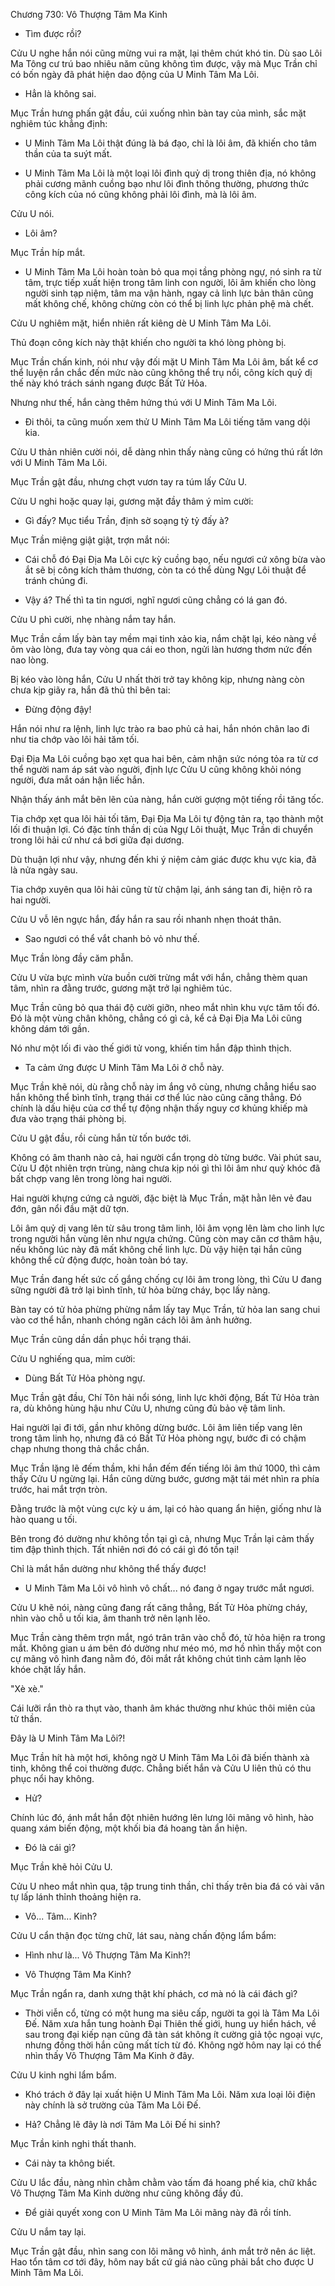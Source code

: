




Chương 730: Vô Thượng Tâm Ma Kinh


- Tìm được rồi?

Cửu U nghe hắn nói cũng mừng vui ra mặt, lại thêm chút khó tin. Dù sao Lôi Ma Tông cư trú bao nhiêu năm cũng không tìm được, vậy mà Mục Trần chỉ có bốn ngày đã phát hiện dao động của U Minh Tâm Ma Lôi.

- Hẳn là không sai.

Mục Trần hưng phấn gật đầu, cúi xuống nhìn bàn tay của mình, sắc mặt nghiêm túc khẳng định:

- U Minh Tâm Ma Lôi thật đúng là bá đạo, chỉ là lôi âm, đã khiến cho tâm thần của ta suýt mất.

- U Minh Tâm Ma Lôi là một loại lôi đình quỷ dị trong thiên địa, nó không phải cương mãnh cuồng bạo như lôi đình thông thường, phương thức công kích của nó cũng không phải lôi đình, mà là lôi âm.

Cửu U nói.

- Lôi âm?

Mục Trần híp mắt.

- U Minh Tâm Ma Lôi hoàn toàn bỏ qua mọi tầng phòng ngự, nó sinh ra từ tâm, trực tiếp xuất hiện trong tâm linh con người, lôi âm khiến cho lòng người sinh tạp niệm, tâm ma vận hành, ngay cả linh lực bản thân cũng mất không chế, không chừng còn có thể bị linh lực phản phệ mà chết.

Cửu U nghiêm mặt, hiển nhiên rất kiêng dè U Minh Tâm Ma Lôi.

Thủ đoạn công kích này thật khiến cho người ta khó lòng phòng bị.

Mục Trần chấn kinh, nói như vậy đối mặt U Minh Tâm Ma Lôi âm, bất kể cơ thể luyện rắn chắc đến mức nào cũng không thể trụ nổi, công kích quỷ dị thế này khó trách sánh ngang được Bất Tử Hỏa.

Nhưng như thế, hắn càng thêm hứng thú với U Minh Tâm Ma Lôi.

- Đi thôi, ta cũng muốn xem thử U Minh Tâm Ma Lôi tiếng tăm vang dội kia.

Cửu U thản nhiên cười nói, dễ dàng nhìn thấy nàng cũng có hứng thú rất lớn với U Minh Tâm Ma Lôi.

Mục Trần gật đầu, nhưng chợt vươn tay ra túm lấy Cửu U.

Cửu U nghi hoặc quay lại, gương mặt đầy thâm ý mỉm cười:

- Gì đấy? Mục tiểu Trần, định sờ soạng tỷ tỷ đấy à?

Mục Trần miệng giật giật, trợn mắt nói:

- Cái chỗ đó Đại Địa Ma Lôi cực kỳ cuồng bạo, nếu ngươi cứ xông bừa vào ắt sẽ bị công kích thảm thương, còn ta có thể dùng Ngự Lôi thuật để tránh chúng đi.

- Vậy á? Thế thì ta tin ngươi, nghĩ ngươi cũng chẳng có lá gan đó.

Cửu U phì cười, nhẹ nhàng nắm tay hắn.

Mục Trần cầm lấy bàn tay mềm mại tinh xảo kia, nắm chặt lại, kéo nàng về ôm vào lòng, đưa tay vòng qua cái eo thon, ngửi làn hương thơm nức đến nao lòng.

Bị kéo vào lòng hắn, Cửu U nhất thời trở tay không kịp, nhưng nàng còn chưa kịp giãy ra, hắn đã thủ thỉ bên tai:

- Đừng động đậy!

Hắn nói như ra lệnh, linh lực trào ra bao phủ cả hai, hắn nhón chân lao đi như tia chớp vào lôi hải tăm tối.

Đại Địa Ma Lôi cuồng bạo xẹt qua hai bên, cảm nhận sức nóng tỏa ra từ cơ thể người nam áp sát vào người, định lực Cửu U cũng không khỏi nóng người, đưa mắt oán hận liếc hắn.

Nhận thấy ánh mắt bẽn lẽn của nàng, hắn cười gượng một tiếng rồi tăng tốc.

Tia chớp xẹt qua lôi hải tối tăm, Đại Địa Ma Lôi tự động tản ra, tạo thành một lối đi thuận lợi. Có đặc tính thần dị của Ngự Lôi thuật, Mục Trần di chuyển trong lôi hải cứ như cá bơi giữa đại dương.

Dù thuận lợi như vậy, nhưng đến khi ý niệm cảm giác được khu vực kia, đã là nửa ngày sau.

Tia chớp xuyên qua lôi hải cũng từ từ chậm lại, ánh sáng tan đi, hiện rõ ra hai người.

Cửu U vỗ lên ngực hắn, đẩy hắn ra sau rồi nhanh nhẹn thoát thân.

- Sao ngươi có thể vắt chanh bỏ vỏ như thế.

Mục Trần lòng đầy căm phẫn.

Cửu U vừa bực mình vừa buồn cười trừng mắt với hắn, chẳng thèm quan tâm, nhìn ra đằng trước, gương mặt trở lại nghiêm túc.

Mục Trần cũng bỏ qua thái độ cười giỡn, nheo mắt nhìn khu vực tăm tối đó. Đó là một vùng chân không, chẳng có gì cả, kể cả Đại Địa Ma Lôi cũng không dám tới gần.

Nó như một lối đi vào thế giới tử vong, khiến tim hắn đập thình thịch.

- Ta cảm ứng được U Minh Tâm Ma Lôi ở chỗ này.

Mục Trần khẽ nói, dù rằng chỗ này im ắng vô cùng, nhưng chẳng hiểu sao hắn không thể bình tĩnh, trạng thái cơ thể lúc nào cũng căng thẳng. Đó chính là dấu hiệu của cơ thể tự động nhận thấy nguy cơ khủng khiếp mà đưa vào trạng thái phòng bị.

Cửu U gật đầu, rồi cùng hắn từ tốn bước tới.

Không có âm thanh nào cả, hai người cẩn trọng dò từng bước. Vài phút sau, Cửu U đột nhiên trợn trùng, nàng chưa kịp nói gì thì lôi âm như quỷ khóc đã bất chợp vang lên trong lòng hai người.

Hai người khựng cứng cả người, đặc biệt là Mục Trần, mặt hằn lên vẻ đau đớn, gân nổi đầu mặt dữ tợn.

Lôi âm quỷ dị vang lên từ sâu trong tâm linh, lôi âm vọng lên làm cho linh lực trong người hắn vùng lên như ngựa chứng. Cũng còn may căn cơ thâm hậu, nếu không lúc này đã mất không chế linh lực. Dù vậy hiện tại hắn cũng không thể cử động được, hoàn toàn bó tay.

Mục Trần đang hết sức cố gắng chống cự lôi âm trong lòng, thì Cửu U đang sững người đã trở lại bình tĩnh, tử hỏa bừng cháy, bọc lấy nàng.

Bàn tay có tử hỏa phừng phừng nắm lấy tay Mục Trần, tử hỏa lan sang chui vào cơ thể hắn, nhanh chóng ngăn cách lôi âm ảnh hưởng.

Mục Trần cũng dần dần phục hồi trạng thái.

Cửu U nghiếng qua, mỉm cười:

- Dùng Bất Tử Hỏa phòng ngự.

Mục Trần gật đầu, Chí Tôn hải nổi sóng, linh lực khởi động, Bất Tử Hỏa tràn ra, dù không hùng hậu như Cửu U, nhưng cũng đủ bảo vệ tâm linh.

Hai người lại đi tới, gần như không dừng bước. Lôi âm liên tiếp vang lên trong tâm linh họ, nhưng đã có Bất Tử Hỏa phòng ngự, bước đi có chậm chạp nhưng thong thả chắc chắn.

Mục Trần lặng lẽ đếm thầm, khi hắn đếm đến tiếng lôi âm thứ 1000, thì cảm thấy Cửu U ngừng lại. Hắn cũng dừng bước, gương mặt tái mét nhìn ra phía trước, hai mắt trợn tròn.

Đằng trước là một vùng cực kỳ u ám, lại có hào quang ẩn hiện, giống như là hào quang u tối.

Bên trong đó dường như không tồn tại gì cả, nhưng Mục Trần lại cảm thấy tim đập thình thịch. Tất nhiên nơi đó có cái gì đó tồn tại!

Chỉ là mắt hắn dường như không thể thấy được!

- U Minh Tâm Ma Lôi vô hình vô chất... nó đang ở ngay trước mắt ngươi.

Cửu U khẽ nói, nàng cũng đang rất căng thẳng, Bất Tử Hỏa phừng cháy, nhìn vào chỗ u tối kia, âm thanh trở nên lạnh lẽo.

Mục Trần càng thêm trợn mắt, ngó trân trân vào chỗ đó, tử hỏa hiện ra trong mắt. Không gian u ám bên đó dường như méo mó, mơ hồ nhìn thấy một con cự mãng vô hình đang nằm đó, đôi mắt rắt không chút tình cảm lạnh lẽo khóe chặt lấy hắn.

"Xè xè."

Cái lưỡi rắn thò ra thụt vào, thanh âm khác thường như khúc thôi miên của tử thần.

Đây là U Minh Tâm Ma Lôi?!

Mục Trần hít hà một hơi, không ngờ U Minh Tâm Ma Lôi đã biến thành xà tinh, không thể coi thường được. Chẳng biết hắn và Cửu U liên thủ có thu phục nổi hay không.

- Hử?

Chính lúc đó, ánh mắt hắn đột nhiên hướng lên lưng lôi mãng vô hình, hào quang xám biến động, một khối bia đá hoang tàn ẩn hiện.

- Đó là cái gì?

Mục Trần khẽ hỏi Cửu U.

Cửu U nheo mắt nhìn qua, tập trung tinh thần, chỉ thấy trên bia đá có vài văn tự lấp lánh thỉnh thoảng hiện ra.

- Vô... Tâm... Kinh?

Cửu U cẩn thận đọc từng chữ, lát sau, nàng chấn động lẩm bẩm:

- Hình như là... Vô Thượng Tâm Ma Kinh?!

- Vô Thượng Tâm Ma Kinh?

Mục Trần ngẩn ra, danh xưng thật khí phách, cơ mà nó là cái đách gì?

- Thời viễn cổ, từng có một hung ma siêu cấp, người ta gọi là Tâm Ma Lôi Đế. Năm xưa hắn tung hoành Đại Thiên thế giới, hung uy hiển hách, về sau trong đại kiếp nạn cũng đã tàn sát không ít cường giả tộc ngoại vực, nhưng đồng thời hắn cũng mất tích từ đó. Không ngờ hôm nay lại có thể nhìn thấy Vô Thượng Tâm Ma Kinh ở đây.

Cửu U kinh nghi lẩm bẩm.

- Khó trách ở đây lại xuất hiện U Minh Tâm Ma Lôi. Năm xưa loại lôi điện này chính là sở trường của Tâm Ma Lôi Đế.

- Hả? Chẳng lẽ đây là nơi Tâm Ma Lôi Đế hi sinh?

Mục Trần kinh nghi thất thanh.

- Cái này ta không biết.

Cửu U lắc đầu, nàng nhìn chằm chằm vào tấm đá hoang phế kia, chữ khắc Vô Thượng Tâm Ma Kinh dường như cũng không đầy đủ.

- Để giải quyết xong con U Minh Tâm Ma Lôi mãng này đã rồi tính.

Cửu U nắm tay lại.

Mục Trần gật đầu, nhìn sang con lôi mãng vô hình, ánh mắt trở nên ác liệt. Hao tổn tâm cơ tới đây, hôm nay bất cứ giá nào cũng phải bắt cho được U Minh Tâm Ma Lôi.




